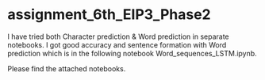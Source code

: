# assignment_6th_EIP3_Phase2


I have tried both Character prediction & Word prediction in separate notebooks. I got good accuracy and sentence formation with Word prediction which is in the following notebook Word_sequences_LSTM.ipynb.

Please find the attached notebooks.
